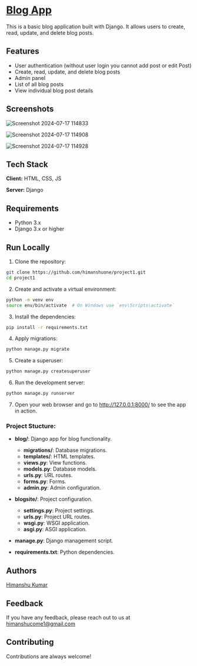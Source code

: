 
# [Blog App ](https://himanshuone6.pythonanywhere.com/)

This is a basic blog application built with Django. It allows users to create, read, update, and delete blog posts.


## Features

- User authentication (without user login you cannot add post or edit Post)
- Create, read, update, and delete blog posts
- Admin panel
- List of all blog posts
- View individual blog post details



## Screenshots
![Screenshot 2024-07-17 114833](https://github.com/user-attachments/assets/72d5bc05-88fc-4858-a0c6-a91334a04d1a)

![Screenshot 2024-07-17 114908](https://github.com/user-attachments/assets/0554000b-91c3-48e5-9e64-4b5ed5d4854e)

![Screenshot 2024-07-17 114928](https://github.com/user-attachments/assets/257d1d65-7a95-41d8-a5c7-839f4b1ede3c)



## Tech Stack

**Client:** HTML, CSS, JS

**Server:** Django




## Requirements

- Python 3.x
- Django 3.x or higher

## Run Locally
 1. Clone the repository:

```bash
git clone https://github.com/himanshuone/project1.git
cd project1
```

2. Create and activate a virtual environment:
```bash
python -m venv env
source env/bin/activate  # On Windows use `env\Scripts\activate` 
```

3. Install the dependencies:
```bash
pip install -r requirements.txt
```
4. Apply migrations:

```bash
python manage.py migrate
```
5. Create a superuser:

```bash
python manage.py createsuperuser
```
6. Run the development server:

```bash
python manage.py runserver
```
7. Open your web browser and go to http://127.0.0.1:8000/ to see the app in action.
### Project Stucture:
- **blog/**: Django app for blog functionality.
  - **migrations/**: Database migrations.
  - **templates/**: HTML templates.
  - **views.py**: View functions.
  - **models.py**: Database models.
  - **urls.py**: URL routes.
  - **forms.py**: Forms.
  - **admin.py**: Admin configuration.

- **blogsite/**: Project configuration.
  - **settings.py**: Project settings.
  - **urls.py**: Project URL routes.
  - **wsgi.py**: WSGI application.
  - **asgi.py**: ASGI application.

- **manage.py**: Django management script.
- **requirements.txt**: Python dependencies.

## Authors

[Himanshu Kumar](https://linkedin.com/in/himanshuone6)


## Feedback

If you have any feedback, please reach out to us at himanshucome1@gmail.com


## Contributing

Contributions are always welcome!



